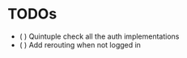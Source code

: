 # TODOs

* ( ) Quintuple check all the auth implementations 
* ( ) Add rerouting when not logged in
